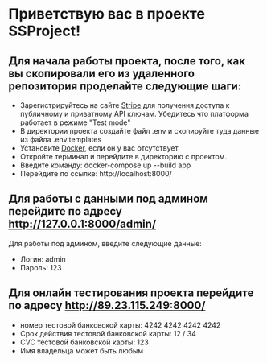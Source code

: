# Приветствую вас в проекте SSProject!

## Для начала работы проекта, после того, как вы скопировали его из удаленного репозитория проделайте следующие шаги:
- Зарегистрируйтесь на сайте [Stripe](https://stripe.com/) для получения доступа к публичному и приватному API ключам. Убедитесь что платформа работает в режиме "Test mode"
- В директории проекта создайте файл .env и скопируйте туда данные из файла .env.templates 
- Установите [Docker](https://www.docker.com/products/docker-desktop/), если он у вас отсутствует
- Откройте терминал и перейдите в директорию с проектом. 
- Введите команду: docker-compose up --build app
- Перейдите по ссылке: http://localhost:8000/ 

## Для работы с данными под админом перейдите по адресу http://127.0.0.1:8000/admin/

Для работы под админом, введите следующие данные:
- Логин: admin
- Пароль: 123

## Для онлайн тестирования проекта перейдите по адресу http://89.23.115.249:8000/
- номер тестовой банковской карты: 4242 4242 4242 4242
- Срок действия тестовой банковской карты: 12 / 34
- CVC тестовой банковской карты: 123
- Имя владельца может быть любым